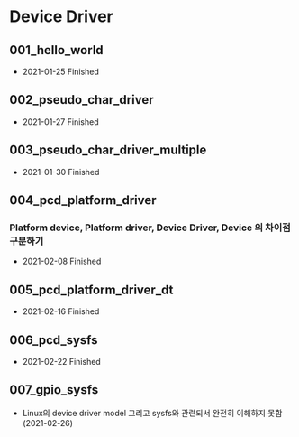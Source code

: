 # Device Driver

## 001_hello_world
 - 2021-01-25 Finished
 
## 002_pseudo_char_driver
 - 2021-01-27 Finished
 
## 003_pseudo_char_driver_multiple
 - 2021-01-30 Finished
 
## 004_pcd_platform_driver
   ### Platform device, Platform driver, Device Driver, Device 의 차이점 구분하기
 - 2021-02-08 Finished

## 005_pcd_platform_driver_dt
 - 2021-02-16 Finished
 
## 006_pcd_sysfs
 - 2021-02-22 Finished
 
## 007_gpio_sysfs
 - Linux의 device driver model 그리고 sysfs와 관련되서 완전히 이해하지 못함(2021-02-26)
